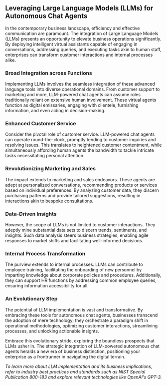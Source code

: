 ## Leveraging Large Language Models (LLMs) for Autonomous Chat Agents

In the contemporary business landscape, efficiency and effective communication are paramount. The integration of Large Language Models (LLMs) presents an opportunity to elevate business operations significantly. By deploying intelligent virtual assistants capable of engaging in conversations, addressing queries, and executing tasks akin to human staff, enterprises can transform customer interactions and internal processes alike.

### **Broad Integration across Functions**

Implementing LLMs involves the seamless integration of these advanced language tools into diverse operational domains. From customer support to marketing and more, LLM-powered chat agents can assume roles traditionally reliant on extensive human involvement. These virtual agents function as digital emissaries, engaging with clientele, furnishing information, and even aiding in decision-making.

### **Enhanced Customer Service**

Consider the pivotal role of customer service. LLM-powered chat agents can operate round-the-clock, promptly tending to customer inquiries and resolving issues. This translates to heightened customer contentment, while simultaneously affording human agents the bandwidth to tackle intricate tasks necessitating personal attention.

### **Revolutionizing Marketing and Sales**

The impact extends to marketing and sales endeavors. These agents are adept at personalized conversations, recommending products or services based on individual preferences. By analyzing customer data, they discern purchasing patterns and provide tailored suggestions, resulting in interactions akin to bespoke consultations.

### **Data-Driven Insights**

However, the scope of LLMs is not limited to customer interactions. They adeptly mine substantial data sets to discern trends, sentiments, and insights. Such data analysis steers business strategies, enabling agile responses to market shifts and facilitating well-informed decisions.

### **Internal Process Transformation**

The purview extends to internal processes. LLMs can contribute to employee training, facilitating the onboarding of new personnel by imparting knowledge about corporate policies and procedures. Additionally, they can support HR functions by addressing common employee queries, ensuring information accessibility for all.

### **An Evolutionary Step**

The potential of LLM implementation is vast and transformative. By embracing these tools for autonomous chat agents, businesses transcend the adoption of mere technology; they orchestrate a paradigm shift in operational methodologies, optimizing customer interactions, streamlining processes, and unlocking actionable insights.

Embrace this evolutionary stride, exploring the boundless prospects that LLMs usher in. The strategic integration of LLM-powered autonomous chat agents heralds a new era of business distinction, positioning your enterprise as a frontrunner in navigating the digital terrain.

*To learn more about LLM implementation and its business implications, refer to industry best practices and standards such as NIST Special Publication 800-183 and explore relevant technologies like OpenAI's GPT-3.*